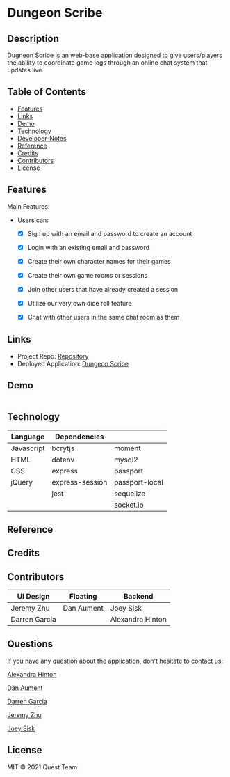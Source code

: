 # Dungeon Scribe

## Description

Dugneon Scribe is an web-base application designed to give users/players the ability to coordinate game logs through an online chat system that updates live.

## Table of Contents

* [Features](#Features)
* [Links](#Links)
* [Demo](#Demo)
* [Technology](#Technology)
* [Developer-Notes](#Developer-Notes)
* [Reference](#Reference)
* [Credits](#Credits)
* [Contributors](#Contributors)
* [License](#License)

## Features
Main Features: 

* Users can:
    * [x] Sign up with an email and password to create an account
    * [x] Login with an existing email and password
    * [x] Create their own character names for their games
    * [x] Create their own game rooms or sessions
    * [x] Join other users that have already created a session
    * [x] Utilize our very own dice roll feature
    * [x] Chat with other users in the same chat room as them


## Links

* Project Repo: [Repository](https://github.com/jeishu/dungeon_scribe)
* Deployed Application: [Dungeon Scribe](https://dungeon-scribe.herokuapp.com/)

## Demo

![]()

## Technology

| Language | Dependencies |  |
| --- | --- | --- |
| Javascript | bcrytjs | moment |
| HTML | dotenv | mysql2 |
| CSS | express | passport |
| jQuery | express-session | passport-local |
| | jest | sequelize |
| | | socket.io


## Reference



## Credits



## Contributors
| UI Design | Floating | Backend |
| --- | --- | --- |
| Jeremy Zhu | Dan Aument | Joey Sisk |
| Darren Garcia | | Alexandra Hinton

## Questions
If you have any question about the application, don't hesitate to contact us:

[Alexandra Hinton](https://github.com/a-hinton)

[Dan Aument](https://github.com/danaument)

[Darren Garcia](https://github.com/notdarrengarcia)

[Jeremy Zhu](https://github.com/jeishu)

[Joey Sisk](https://github.com/Joey-Sisk)


## License

MIT © 2021 Quest Team